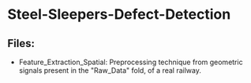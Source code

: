 # Steel-Sleepers-Defect-Detection

## Files:
- Feature_Extraction_Spatial: Preprocessing technique from geometric signals present in the "Raw_Data" fold, of a real railway.
